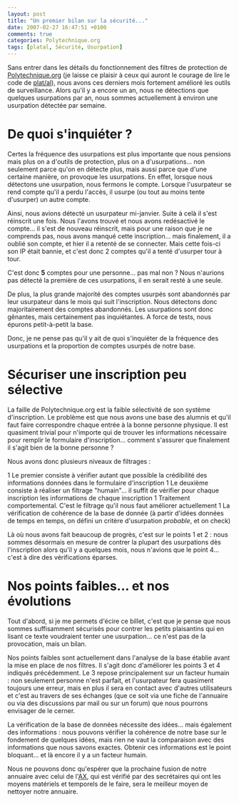 ```yaml
---
layout: post
title: "Un premier bilan sur la sécurité..."
date: 2007-02-27 16:47:51 +0100
comments: true
categories: Polytechnique.org
tags: [platal, Sécurité, Usurpation]
---
```

Sans entrer dans les détails du fonctionnement des filtres de protection de [Polytechnique.org](https://www.polytechnique.org) (je laisse ce plaisir à ceux qui auront le courage de lire le code de [plat/al](http://opensource.polytechnique.org/platal/)), nous avons ces derniers mois fortement amélioré les outils de surveillance. Alors qu'il y a encore un an, nous ne détections que quelques usurpations par an, nous sommes actuellement à environ une usurpation détectée par semaine.

<!-- more -->

De quoi s'inquiéter ?
=====================

Certes la fréquence des usurpations est plus importante que nous pensions mais plus on a d'outils de protection, plus on a d'usurpations... non seulement parce qu'on en détecte plus, mais aussi parce que d'une certaine manière, on provoque les usurpations. En effet, lorsque nous détectons une usurpation, nous fermons le compte. Lorsque l'usurpateur se rend compte qu'il a perdu l'accès, il usurpe (ou tout au moins tente d'usurper) un autre compte.

Ainsi, nous avions détecté un usurpateur mi-janvier. Suite à celà il s'est réinscrit une fois. Nous l'avons trouvé et nous avons redésactivé le compte... il s'est de nouveau réinscrit, mais pour une raison que je ne comprends pas, nous avons manqué cette inscription... mais finalement, il a oublié son compte, et hier il a retenté de se connecter. Mais cette fois-ci son IP était bannie, et c'est donc 2 comptes qu'il a tenté d'usurper tour à tour.

C'est donc __5__ comptes pour une personne... pas mal non ? Nous n'aurions pas détecté la première de ces usurpations, il en serait resté à une seule. 

De plus, la plus grande majorité des comptes usurpés sont abandonnés par leur usurpateur dans le mois qui suit l'inscription. Nous détectons donc majoritairement des comptes abandonnés. Les usurpations sont donc gênantes, mais certainement pas inquiétantes. A force de tests, nous épurons petit-à-petit la base.

Donc, je ne pense pas qu'il y ait de quoi s'inquiéter de la fréquence des usurpations et la proportion de comptes usurpés de notre base.

Sécuriser une inscription peu sélective
=======================================

La faille de Polytechnique.org est la faible sélectivité de son système d'inscription. Le problème est que nous avons une base des alumnis et qu'il faut faire correspondre chaque entrée à la bonne personne physique. Il est quasiment trivial pour n'importe qui de trouver les informations nécessaire pour remplir le formulaire d'inscription... comment s'assurer que finalement il s'agit bien de la bonne personne ?

Nous avons donc plusieurs niveaux de filtrages :

1  Le premier consiste à vérifier autant que possible la crédibilité des informations données dans le formulaire d'inscription
1  Le deuxième consiste à réaliser un filtrage "humain"... il suffit de vérifier pour chaque inscription les informations de chaque inscription
1  Traitement comportemental. C'est le filtrage qu'il nous faut améliorer actuellement
1  La vérification de cohérence de la base de donnée (à partir d'idées données de temps en temps, on défini un critère d'usurpation _probable_, et on check)

Là où nous avons fait beaucoup de progrès, c'est sur le points 1 et 2 : nous sommes désormais en mesure de contrer la plupart des usurpations dès l'inscription alors qu'il y a quelques mois, nous n'avions que le point 4... c'est à dire des vérifications éparses.

Nos points faibles... et nos évolutions
=======================================

Tout d'abord, si je me permets d'écire ce billet, c'est que je pense que nous sommes suffisamment sécurisés pour contrer les petits plaisantins qui en lisant ce texte voudraient tenter une usurpation... ce n'est pas de la provocation, mais un bilan.

Nos points faibles sont actuellement dans l'analyse de la base établie avant la mise en place de nos filtres. Il s'agit donc d'améliorer les points 3 et 4 indiqués précédemment. Le 3 repose principalement sur un facteur humain : non seulement personne n'est parfait, et l'usurpateur fera quasiment toujours une erreur, mais en plus il sera en contact avec d'autres utilisateurs et c'est au travers de ses échanges (que ce soit via une fiche de l'annuaire ou via des discussions par mail ou sur un forum) que nous pourrons envisager de le cerner.

La vérification de la base de données nécessite des idées... mais également des informations : nous pouvons vérifier la cohérence de notre base sur le fondement de quelques idées, mais rien ne vaut la comparaison avec des informations que nous savons exactes. Obtenir ces informations est le point bloquant... et là encore il y a un facteur humain.

Nous ne pouvons donc qu'espérer que la prochaine fusion de notre annuaire avec celui de l'[AX](http://www.polytechnicien.com), qui est vérifié par des secrétaires qui ont les moyens matériels et temporels de le faire, sera le meilleur moyen de nettoyer notre annuaire.
